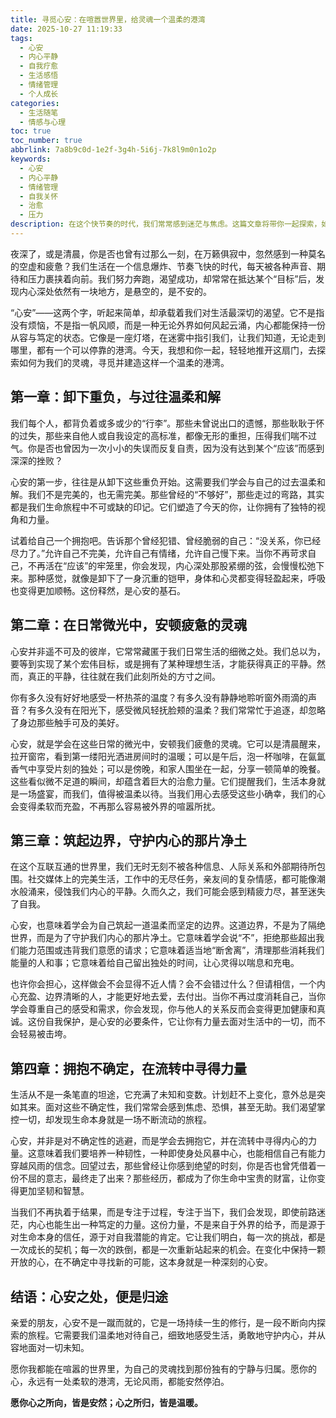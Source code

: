 ```yaml
---
title: 寻觅心安：在喧嚣世界里，给灵魂一个温柔的港湾
date: 2025-10-27 11:19:33
tags:
  - 心安
  - 内心平静
  - 自我疗愈
  - 生活感悟
  - 情绪管理
  - 个人成长
categories:
  - 生活随笔
  - 情感与心理
toc: true
toc_number: true
abbrlink: 7a8b9c0d-1e2f-3g4h-5i6j-7k8l9m0n1o2p
keywords:
  - 心安
  - 内心平静
  - 情绪管理
  - 自我关怀
  - 治愈
  - 压力
description: 在这个快节奏的时代，我们常常感到迷茫与焦虑。这篇文章将带你一起探索，如何在喧嚣中寻觅一份真正的“心安”，学会与自己和解，在日常中安顿，并守护内心的宁静，最终找到属于自己的温柔港湾。
---
```


夜深了，或是清晨，你是否也曾有过那么一刻，在万籁俱寂中，忽然感到一种莫名的空虚和疲惫？我们生活在一个信息爆炸、节奏飞快的时代，每天被各种声音、期待和压力裹挟着向前。我们努力奔跑，渴望成功，却常常在抵达某个“目标”后，发现内心深处依然有一块地方，是悬空的，是不安的。

“心安”——这两个字，听起来简单，却承载着我们对生活最深切的渴望。它不是指没有烦恼，不是指一帆风顺，而是一种无论外界如何风起云涌，内心都能保持一份从容与笃定的状态。它像是一座灯塔，在迷雾中指引我们，让我们知道，无论走到哪里，都有一个可以停靠的港湾。今天，我想和你一起，轻轻地推开这扇门，去探索如何为我们的灵魂，寻觅并建造这样一个温柔的港湾。

## 第一章：卸下重负，与过往温柔和解

我们每个人，都背负着或多或少的“行李”。那些未曾说出口的遗憾，那些耿耿于怀的过失，那些来自他人或自我设定的高标准，都像无形的重担，压得我们喘不过气。你是否也曾因为一次小小的失误而反复自责，因为没有达到某个“应该”而感到深深的挫败？

心安的第一步，往往是从卸下这些重负开始。这需要我们学会与自己的过去温柔和解。我们不是完美的，也无需完美。那些曾经的“不够好”，那些走过的弯路，其实都是我们生命旅程中不可或缺的印记。它们塑造了今天的你，让你拥有了独特的视角和力量。

试着给自己一个拥抱吧。告诉那个曾经犯错、曾经脆弱的自己：“没关系，你已经尽力了。”允许自己不完美，允许自己有情绪，允许自己慢下来。当你不再苛求自己，不再活在“应该”的牢笼里，你会发现，内心深处那股紧绷的弦，会慢慢松弛下来。那种感觉，就像是卸下了一身沉重的铠甲，身体和心灵都变得轻盈起来，呼吸也变得更加顺畅。这份释然，是心安的基石。

## 第二章：在日常微光中，安顿疲惫的灵魂

心安并非遥不可及的彼岸，它常常藏匿于我们日常生活的细微之处。我们总以为，要等到实现了某个宏伟目标，或是拥有了某种理想生活，才能获得真正的平静。然而，真正的平静，往往就在我们此刻所处的方寸之间。

你有多久没有好好地感受一杯热茶的温度？有多久没有静静地聆听窗外雨滴的声音？有多久没有在阳光下，感受微风轻抚脸颊的温柔？我们常常忙于追逐，却忽略了身边那些触手可及的美好。

心安，就是学会在这些日常的微光中，安顿我们疲惫的灵魂。它可以是清晨醒来，拉开窗帘，看到第一缕阳光洒进房间时的温暖；可以是午后，泡一杯咖啡，在氤氲香气中享受片刻的独处；可以是傍晚，和家人围坐在一起，分享一顿简单的晚餐。这些看似微不足道的瞬间，却蕴含着巨大的治愈力量。它们提醒我们，生活本身就是一场盛宴，而我们，值得被温柔以待。当我们用心去感受这些小确幸，我们的心会变得柔软而充盈，不再那么容易被外界的喧嚣所扰。

## 第三章：筑起边界，守护内心的那片净土

在这个互联互通的世界里，我们无时无刻不被各种信息、人际关系和外部期待所包围。社交媒体上的完美生活，工作中的无尽任务，亲友间的复杂情感，都可能像潮水般涌来，侵蚀我们内心的平静。久而久之，我们可能会感到精疲力尽，甚至迷失了自我。

心安，也意味着学会为自己筑起一道温柔而坚定的边界。这道边界，不是为了隔绝世界，而是为了守护我们内心的那片净土。它意味着学会说“不”，拒绝那些超出我们能力范围或违背我们意愿的请求；它意味着适当地“断舍离”，清理那些消耗我们能量的人和事；它意味着给自己留出独处的时间，让心灵得以喘息和充电。

也许你会担心，这样做会不会显得不近人情？会不会错过什么？但请相信，一个内心充盈、边界清晰的人，才能更好地去爱，去付出。当你不再过度消耗自己，当你学会尊重自己的感受和需求，你会发现，你与他人的关系反而会变得更加健康和真诚。这份自我保护，是心安的必要条件，它让你有力量去面对生活中的一切，而不会轻易被击垮。

## 第四章：拥抱不确定，在流转中寻得力量

生活从不是一条笔直的坦途，它充满了未知和变数。计划赶不上变化，意外总是突如其来。面对这些不确定性，我们常常会感到焦虑、恐惧，甚至无助。我们渴望掌控一切，却发现生命本身就是一场不断流动的旅程。

心安，并非是对不确定性的逃避，而是学会去拥抱它，并在流转中寻得内心的力量。这意味着我们要培养一种韧性，一种即使身处风暴中心，也能相信自己有能力穿越风雨的信念。回望过去，那些曾经让你感到绝望的时刻，你是否也曾凭借着一份不屈的意志，最终走了出来？那些经历，都成为了你生命中宝贵的财富，让你变得更加坚韧和智慧。

当我们不再执着于结果，而是专注于过程，专注于当下，我们会发现，即使前路迷茫，内心也能生出一种笃定的力量。这份力量，不是来自于外界的给予，而是源于对生命本身的信任，源于对自我潜能的肯定。它让我们明白，每一次的挑战，都是一次成长的契机；每一次的跌倒，都是一次重新站起来的机会。在变化中保持一颗开放的心，在不确定中寻找新的可能，这本身就是一种深刻的心安。

## 结语：心安之处，便是归途

亲爱的朋友，心安不是一蹴而就的，它是一场持续一生的修行，是一段不断向内探索的旅程。它需要我们温柔地对待自己，细致地感受生活，勇敢地守护内心，并从容地面对一切未知。

愿你我都能在喧嚣的世界里，为自己的灵魂找到那份独有的宁静与归属。愿你的心，永远有一处柔软的港湾，无论风雨，都能安然停泊。

**愿你心之所向，皆是安然；心之所归，皆是温暖。**